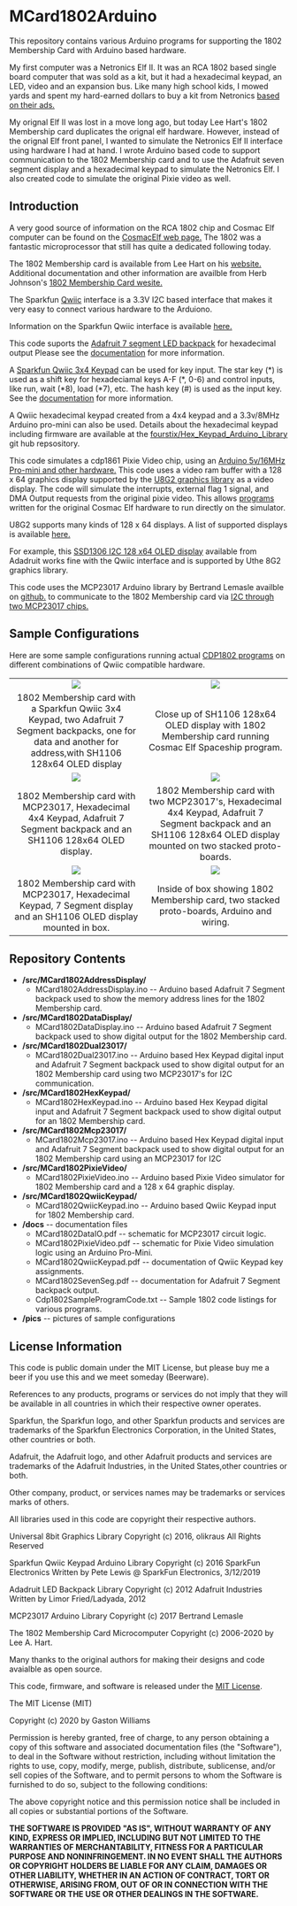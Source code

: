 MCard1802Arduino
================

This repository contains various Arduino programs for supporting the 1802 Membership Card with Arduino based hardware.

My first computer was a Netronics Elf II. It was an RCA 1802 based single board computer that was sold as a kit,
but it had a hexadecimal keypad, an LED, video and an expansion bus. Like many high school kids, I mowed yards
and spent my hard-earned dollars to buy a kit from Netronics [based on their ads.](http://www.cosmacelf.com/gallery/netronics-ads/)

My orignal Elf II was lost in a move long ago, but today Lee Hart's 1802 Membership card duplicates the orignal elf hardware.
However, instead of the orignal Elf front panel, I wanted to simulate the Netronics Elf II interface using hardware I had at hand. 
I wrote Arduino based code to support communication to the 1802 Membership card and to use the Adafruit seven segment display and
a hexadecimal keypad to simulate the Netronics Elf. I also created code to simulate the original Pixie video as well.


Introduction
-------------

A very good source of information on the RCA 1802 chip and Cosmac Elf computer can be found on the 
[CosmacElf web page.](http://www.cosmacelf.com) The 1802 was a fantastic microprocessor that still has quite a 
dedicated following today.

The 1802 Membership card is available from Lee Hart on his [website.](http://www.sunrise-ev.com/1802.htm)  
Additional documentation and other information are availble from Herb Johnson's 
[1802 Membership Card wesite.](http://www.retrotechnology.com/memship/memship.html)

The Sparkfun [Qwiic](https://www.sparkfun.com/qwiic) interface is a 3.3V I2C based interface that makes
it very easy to connect various hardware to the Arduiono.  

Information on the Sparkfun Qwiic interface is available [here.](https://www.sparkfun.com/qwiic)

This code suports the [Adafruit 7 segment LED backpack](https://www.adafruit.com/product/878) for
hexadecimal output Please see the 
[documentation](https://github.com/fourstix/MCard1802Arduino/blob/master/docs/MCard1802SevenSeg.pdf)
for more information.
 
A [Sparkfun Qwiic 3x4 Keypad](https://www.sparkfun.com/products/15290) can be used for key input. The
star key (&ast;) is used as a shift key for hexadeciamal keys A-F (&ast;, 0-6) and control inputs, 
like run, wait (&ast;8), load (&ast;7), etc.  The hash key (#) is used as the input key. See the 
[documentation](https://github.com/fourstix/MCard1802Arduino/blob/master/docs/MCard1802QwiicKeypad.pdf)
for more information.

A Qwiic hexadecimal keypad created from a 4x4 keypad and a 3.3v/8MHz Arduino pro-mini can also be used.
Details about the hexadecimal keypad including firmware are available at the 
[fourstix/Hex_Keypad_Arduino_Library](https://github.com/fourstix/Hex_Keypad_Arduino_Library)
git hub repsository.

This code simulates a cdp1861 Pixie Video chip, using an [Arduino 5v/16MHz Pro-mini and other hardware.](https://github.com/fourstix/MCard1802Arduino/blob/master/docs/MCard1802PixieVideo.pdf)
This code uses a video ram buffer with a 128 x 64 graphics display supported by the
[U8G2 graphics library](https://github.com/olikraus/u8g2) as a video display.  The code will simulate
the interrupts, external flag 1 signal, and DMA Output requests from the original pixie video.  This
allows [programs](https://github.com/fourstix/MCard1802Arduino/blob/master/docs/Cdp1802SampleProgramCode.txt)
written for the original Cosmac Elf hardware to run directly on the simulator.

U8G2 supports many kinds of 128 x 64 displays.  A list of supported displays is available 
[here.](https://github.com/olikraus/u8g2/wiki/u8g2setupcpp)


For example, this [SSD1306 I2C 128 x64 OLED display](https://www.adafruit.com/product/938) available
from Adadruit works fine with the Qwiic interface and is supported by Uthe 8G2 graphics library.

This code uses the MCP23017 Arduino library by Bertrand Lemasle availble on
[github.](https://github.com/blemasle/arduino-mcp23017)
to communicate to the 1802 Membership card via [I2C through two MCP23017 chips.](https://github.com/fourstix/MCard1802Arduino/blob/master/docs/MCard1802DataIO.pdf)


 
Sample Configurations
---------------------
Here are some sample configurations running actual [CDP1802 programs](https://github.com/fourstix/QwiicCosmacElfSim/blob/master/docs/Cdp1802SampleProgramCode.txt)
on different combinations of Qwiic compatible hardware.

<table class="table table-hover table-striped table-bordered">
  <tr align="center">
   <td><img src="https://github.com/fourstix/MCard1802Arduino/blob/master/pics/MCard1802IO.JPG"></td>
   <td><img src="https://github.com/fourstix/MCard1802Arduino/blob/master/pics/Spaceship.jpg"></td> 
  </tr>
  <tr align="center">
    <td>1802 Membership card with a Sparkfun Qwiic 3x4 Keypad, two Adafruit 7 Segment backpacks, one for data and another for address,with SH1106 128x64 OLED display</td>
    <td>Close up of SH1106 128x64 OLED display with 1802 Membership card running Cosmac Elf Spaceship program.</td>
  </tr>
  <tr align="center">
   <td><img src="https://github.com/fourstix/MCard1802Arduino/blob/master/pics/MCard1802Mcp23017.jpg"></td>
   <td><img src="https://github.com/fourstix/MCard1802Arduino/blob/master/pics/MCard1802Dual23017.jpg"></td> 
  </tr>
  <tr align="center">
    <td>1802 Membership card with MCP23017, Hexadecimal 4x4 Keypad, Adafruit 7 Segment backpack and an SH1106 128x64 OLED display.</td>
    <td>1802 Membership card with two MCP23017's, Hexadecimal 4x4 Keypad, Adafruit 7 Segment backpack and an SH1106 128x64 OLED display mounted on two stacked proto-boards.</td>
  </tr>
  <tr align="center">
   <td><img src="https://github.com/fourstix/MCard1802Arduino/blob/master/pics/MCard1802Boxed.jpg"></td>
   <td><img src="https://github.com/fourstix/MCard1802Arduino/blob/master/pics/MCard1802Inside.jpg"></td> 
  </tr>
  <tr align="center">
    <td>1802 Membership card with MCP23017, Hexadecimal Keypad, 7 Segment display and an SH1106 OLED display mounted in box.</td>
    <td>Inside of box showing 1802 Membership card, two stacked proto-boards, Arduino and wiring.</td>
  </tr>   
</table>

Repository Contents
-------------------
* **/src/MCard1802AddressDisplay/**
  * MCard1802AddressDisplay.ino -- Arduino based Adafruit 7 Segment backpack used to show the memory address lines for the 1802 Membership card.
* **/src/MCard1802DataDisplay/** 
  * MCard1802DataDisplay.ino -- Arduino based Adafruit 7 Segment backpack used to show digital output for the 1802 Membership card.
* **/src/MCard1802Dual23017/**  
  * MCard1802Dual23017.ino -- Arduino based Hex Keypad digital input and Adafruit 7 Segment backpack used to show digital output for an
1802 Membership card using two MCP23017's for I2C communication.
* **/src/MCard1802HexKeypad/**  
  * MCard1802HexKeypad.ino -- Arduino based Hex Keypad digital input and Adafruit 7 Segment backpack used to show digital output for an
1802 Membership card.
* **/src/MCard1802Mcp23017/**  
  * MCard1802Mcp23017.ino -- Arduino based Hex Keypad digital input and Adafruit 7 Segment backpack used to show digital output for an
1802 Membership card using an MCP23017 for I2C 
* **/src/MCard1802PixieVideo/**  
  * MCard1802PixieVideo.ino -- Arduino based Pixie Video simulator for 1802 Membership card and a 128 x 64 graphic display. 
* **/src/MCard1802QwiicKeypad/** 
  * MCard1802QwiicKeypad.ino -- Arduino based Qwiic Keypad input for 1802 Membership card.
* **/docs** -- documentation files
  * MCard1802DataIO.pdf -- schematic for MCP23017 circuit logic.
  * MCard1802PixieVideo.pdf -- schematic for Pixie Video simulation logic using an Arduino Pro-Mini.
  * MCard1802QwiicKeypad.pdf -- documentation of Qwiic Keypad key assignments.
  * MCard1802SevenSeg.pdf -- documentation for Adafruit 7 Segment backpack output.
  * Cdp1802SampleProgramCode.txt -- Sample 1802 code listings for various programs.
* **/pics** -- pictures of sample configurations


License Information
-------------------

This code is public domain under the MIT License, but please buy me a beer
if you use this and we meet someday (Beerware).

References to any products, programs or services do not imply
that they will be available in all countries in which their respective owner operates.

Sparkfun, the Sparkfun logo, and other Sparkfun products and services are
trademarks of the Sparkfun Electronics Corporation, in the United States,
other countries or both. 

Adafruit, the Adafruit logo, and other Adafruit products and services are
trademarks of the Adafruit Industries, in the United States,other countries or both. 

Other company, product, or services names may be trademarks or services marks of others.

All libraries used in this code are copyright their respective authors.
  
Universal 8bit Graphics Library
Copyright (c) 2016, olikraus
All Rights Reserved
 
Sparkfun Qwiic Keypad Arduino Library
Copyright (c) 2016 SparkFun Electronics
Written by Pete Lewis @ SparkFun Electronics, 3/12/2019

Adadruit LED Backpack Library
Copyright (c) 2012 Adafruit Industries
Written by Limor Fried/Ladyada, 2012 

MCP23017 Arduino Library
Copyright (c) 2017 Bertrand Lemasle

The 1802 Membership Card Microcomputer 
Copyright (c) 2006-2020  by Lee A. Hart.
 
Many thanks to the original authors for making their designs and code avaialble as open source.
 

This code, firmware, and software is released under the [MIT License](http://opensource.org/licenses/MIT).

The MIT License (MIT)

Copyright (c) 2020 by Gaston Williams

Permission is hereby granted, free of charge, to any person obtaining a copy
of this software and associated documentation files (the "Software"), to deal
in the Software without restriction, including without limitation the rights
to use, copy, modify, merge, publish, distribute, sublicense, and/or sell
copies of the Software, and to permit persons to whom the Software is
furnished to do so, subject to the following conditions:

The above copyright notice and this permission notice shall be included in all
copies or substantial portions of the Software.

**THE SOFTWARE IS PROVIDED "AS IS", WITHOUT WARRANTY OF ANY KIND, EXPRESS OR IMPLIED, INCLUDING BUT NOT LIMITED TO THE WARRANTIES OF MERCHANTABILITY,
FITNESS FOR A PARTICULAR PURPOSE AND NONINFRINGEMENT. IN NO EVENT SHALL THE
AUTHORS OR COPYRIGHT HOLDERS BE LIABLE FOR ANY CLAIM, DAMAGES OR OTHER
LIABILITY, WHETHER IN AN ACTION OF CONTRACT, TORT OR OTHERWISE, ARISING FROM, OUT OF OR IN CONNECTION WITH THE SOFTWARE OR THE USE OR OTHER DEALINGS IN THE
SOFTWARE.**
